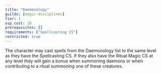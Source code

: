 ```yaml
---
title: "Daemonology"
guilds: [magic-disciplines]
tier: 1
osp_cost: 10
prerequisites: []
requirements: ["Spellcasting CS"]
restricted: true
---
```

The character may cast spells from the Daemonology list to the same level as they have the Spellcasting CS. If they also have the Ritual Magic CS at any level they will gain a bonus when summoning daemons or when contributing to a ritual summoning one of these creatures.